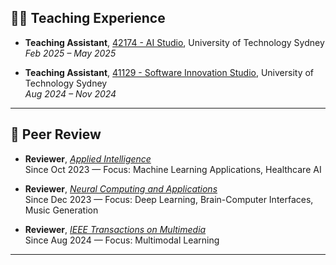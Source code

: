 ## 👨‍🏫 Teaching Experience

- **Teaching Assistant**, [42174 - AI Studio](https://coursehandbook.uts.edu.au/subject/2025/42174), University of Technology Sydney  
  *Feb 2025 – May 2025*  

- **Teaching Assistant**, [41129 - Software Innovation Studio](https://coursehandbook.uts.edu.au/subject/2025/41129), University of Technology Sydney  
  *Aug 2024 – Nov 2024*  

---

## 📑 Peer Review

- **Reviewer**, [*Applied Intelligence*](https://link.springer.com/journal/10489)  
  Since Oct 2023 — Focus: Machine Learning Applications, Healthcare AI

- **Reviewer**, [*Neural Computing and Applications*](https://link.springer.com/journal/521)  
  Since Dec 2023 — Focus: Deep Learning, Brain-Computer Interfaces, Music Generation

- **Reviewer**, [*IEEE Transactions on Multimedia*](https://ieeexplore.ieee.org/xpl/RecentIssue.jsp?punumber=6046)  
  Since Aug 2024 — Focus: Multimodal Learning  

---
